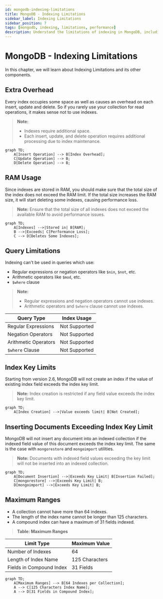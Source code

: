 ```yaml
---
id: mongodb-indexing-limitations
title: MongoDB - Indexing Limitations
sidebar_label: Indexing Limitations
sidebar_position: 7
tags: [mongodb, indexing, limitations, performance]
description: Understand the limitations of indexing in MongoDB, including overhead, RAM usage, query constraints, and key limits.
---
```


# MongoDB - Indexing Limitations

In this chapter, we will learn about Indexing Limitations and its other components.

## Extra Overhead

Every index occupies some space as well as causes an overhead on each insert, update and delete. So if you rarely use your collection for read operations, it makes sense not to use indexes.

> **Note:** 
> - Indexes require additional space.
> - Each insert, update, and delete operation requires additional processing due to index maintenance.

```mermaid
graph TD;
    A[Insert Operation] --> B[Index Overhead];
    C[Update Operation] --> B;
    D[Delete Operation] --> B;
```

## RAM Usage

Since indexes are stored in RAM, you should make sure that the total size of the index does not exceed the RAM limit. If the total size increases the RAM size, it will start deleting some indexes, causing performance loss.

> **Note:** Ensure that the total size of all indexes does not exceed the available RAM to avoid performance issues.

```mermaid
graph TD;
    A[Indexes] -->|Stored in| B[RAM];
    B -->|Exceeds| C[Performance Loss];
    C --> D[Deletes Some Indexes];
```

## Query Limitations

Indexing can't be used in queries which use:
- Regular expressions or negation operators like `$nin`, `$not`, etc.
- Arithmetic operators like `$mod`, etc.
- `$where` clause

> **Note:** 
> - Regular expressions and negation operators cannot use indexes.
> - Arithmetic operators and `$where` clause cannot use indexes.

| Query Type      | Index Usage  |
|-----------------|--------------|
| Regular Expressions | Not Supported |
| Negation Operators | Not Supported |
| Arithmetic Operators | Not Supported |
| `$where` Clause      | Not Supported |

## Index Key Limits

Starting from version 2.6, MongoDB will not create an index if the value of existing index field exceeds the index key limit.

> **Note:** Index creation is restricted if any field value exceeds the index key limit.

```mermaid
graph TD;
    A[Index Creation] -->|Value exceeds limit| B[Not Created];
```

## Inserting Documents Exceeding Index Key Limit

MongoDB will not insert any document into an indexed collection if the indexed field value of this document exceeds the index key limit. The same is the case with `mongorestore` and `mongoimport` utilities.

> **Note:** Documents with indexed field values exceeding the key limit will not be inserted into an indexed collection.

```mermaid
graph TD;
    A[Document Insertion] -->|Exceeds Key Limit| B[Insertion Failed];
    C[mongorestore] -->|Exceeds Key Limit| B;
    D[mongoimport] -->|Exceeds Key Limit| B;
```

## Maximum Ranges

- A collection cannot have more than 64 indexes.
- The length of the index name cannot be longer than 125 characters.
- A compound index can have a maximum of 31 fields indexed.

> **Table: Maximum Ranges**

| Limit Type               | Maximum Value       |
|--------------------------|---------------------|
| Number of Indexes        | 64                  |
| Length of Index Name     | 125 Characters      |
| Fields in Compound Index | 31 Fields           |

```mermaid
graph TD;
    A[Maximum Ranges] --> B[64 Indexes per Collection];
    A --> C[125 Characters Index Name];
    A --> D[31 Fields in Compound Index];
```
